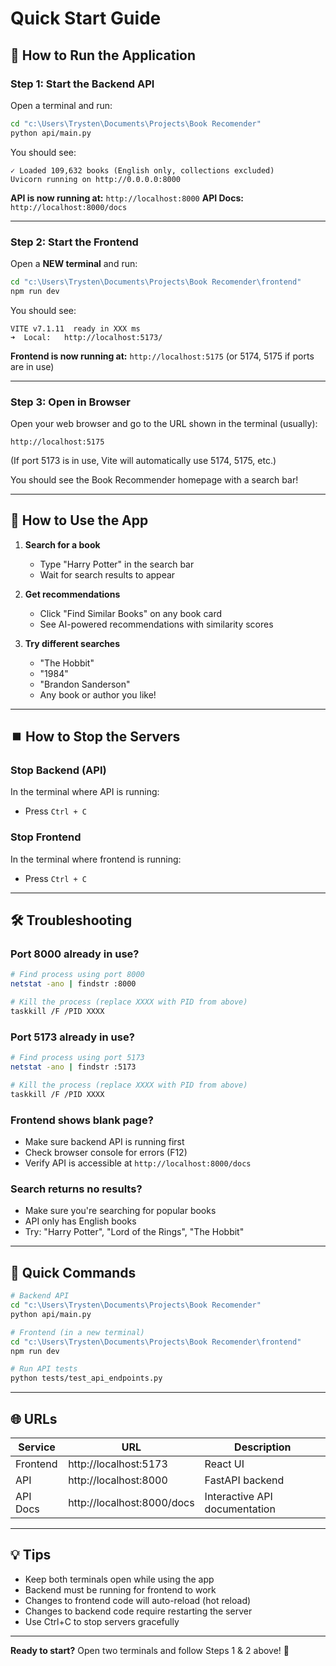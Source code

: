 # Quick Start Guide

## 🚀 How to Run the Application

### Step 1: Start the Backend API

Open a terminal and run:

```bash
cd "c:\Users\Trysten\Documents\Projects\Book Recomender"
python api/main.py
```

You should see:
```
✓ Loaded 109,632 books (English only, collections excluded)
Uvicorn running on http://0.0.0.0:8000
```

**API is now running at:** `http://localhost:8000`
**API Docs:** `http://localhost:8000/docs`

---

### Step 2: Start the Frontend

Open a **NEW terminal** and run:

```bash
cd "c:\Users\Trysten\Documents\Projects\Book Recomender\frontend"
npm run dev
```

You should see:
```
VITE v7.1.11  ready in XXX ms
➜  Local:   http://localhost:5173/
```

**Frontend is now running at:** `http://localhost:5175` (or 5174, 5175 if ports are in use)

---

### Step 3: Open in Browser

Open your web browser and go to the URL shown in the terminal (usually):
```
http://localhost:5175
```
(If port 5173 is in use, Vite will automatically use 5174, 5175, etc.)

You should see the Book Recommender homepage with a search bar!

---

## 🎯 How to Use the App

1. **Search for a book**
   - Type "Harry Potter" in the search bar
   - Wait for search results to appear

2. **Get recommendations**
   - Click "Find Similar Books" on any book card
   - See AI-powered recommendations with similarity scores

3. **Try different searches**
   - "The Hobbit"
   - "1984"
   - "Brandon Sanderson"
   - Any book or author you like!

---

## ⏹️ How to Stop the Servers

### Stop Backend (API)
In the terminal where API is running:
- Press `Ctrl + C`

### Stop Frontend
In the terminal where frontend is running:
- Press `Ctrl + C`

---

## 🛠️ Troubleshooting

### Port 8000 already in use?
```bash
# Find process using port 8000
netstat -ano | findstr :8000

# Kill the process (replace XXXX with PID from above)
taskkill /F /PID XXXX
```

### Port 5173 already in use?
```bash
# Find process using port 5173
netstat -ano | findstr :5173

# Kill the process (replace XXXX with PID from above)
taskkill /F /PID XXXX
```

### Frontend shows blank page?
- Make sure backend API is running first
- Check browser console for errors (F12)
- Verify API is accessible at `http://localhost:8000/docs`

### Search returns no results?
- Make sure you're searching for popular books
- API only has English books
- Try: "Harry Potter", "Lord of the Rings", "The Hobbit"

---

## 📝 Quick Commands

```bash
# Backend API
cd "c:\Users\Trysten\Documents\Projects\Book Recomender"
python api/main.py

# Frontend (in a new terminal)
cd "c:\Users\Trysten\Documents\Projects\Book Recomender\frontend"
npm run dev

# Run API tests
python tests/test_api_endpoints.py
```

---

## 🌐 URLs

| Service | URL | Description |
|---------|-----|-------------|
| Frontend | http://localhost:5173 | React UI |
| API | http://localhost:8000 | FastAPI backend |
| API Docs | http://localhost:8000/docs | Interactive API documentation |

---

## 💡 Tips

- Keep both terminals open while using the app
- Backend must be running for frontend to work
- Changes to frontend code will auto-reload (hot reload)
- Changes to backend code require restarting the server
- Use Ctrl+C to stop servers gracefully

---

**Ready to start?** Open two terminals and follow Steps 1 & 2 above! 🚀
